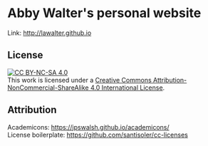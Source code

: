 # Abby Walter's personal website

Link: http://lawalter.github.io


## License

[![CC BY-NC-SA 4.0][cc-by-nc-sa-shield]][cc-by-nc-sa]
<br>This work is licensed under a [Creative Commons Attribution-NonCommercial-ShareAlike 4.0 International License][cc-by-nc-sa].

[cc-by-nc-sa]: http://creativecommons.org/licenses/by-nc-sa/4.0/
[cc-by-nc-sa-shield]: https://img.shields.io/badge/License-CC%20BY--NC--SA%204.0-lightgrey.svg


## Attribution

Academicons: https://jpswalsh.github.io/academicons/
<br>License boilerplate: https://github.com/santisoler/cc-licenses
